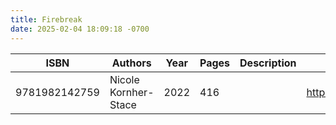 ```yaml
---
title: Firebreak
date: 2025-02-04 18:09:18 -0700
---
```


| ISBN        | Authors      | Year    | Pages    | Description    | URL   |
| ----------- | ------------ | ------- | -------- | -------------- | ----- |
| 9781982142759  | Nicole Kornher-Stace| 2022| 416| |https://openlibrary.org/books/OL34154213M/Firebreak|    